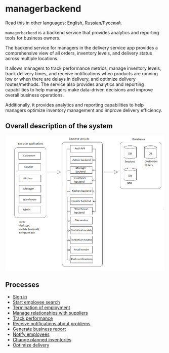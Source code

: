 # managerbackend

Read this in other languages: [English](managerbackend.md), [Russian/Русский](managerbackend.ru.md). 

`managerbackend` is a backend service that provides analytics and reporting tools for business owners.

The backend service for managers in the delivery service app provides a comprehensive view of all orders, inventory levels, and delivery status across multiple locations. 

It allows managers to track performance metrics, manage inventory levels, track delivery times, and receive notifications when products are running low or when there are delays in delivery, and optimize delivery routes/methods. 
The service also provides analytics and reporting capabilities to help managers make data-driven decisions and improve overall business operations.

Additionally, it provides analytics and reporting capabilities to help managers optimize inventory management and improve delivery efficiency.

## Overall description of the system 

![system_overall](../img/system_overall.png)

## Processes 

- [Sign in](../processes/customer/signin.md)
- [Start employee search](../processes/manager/startemployeesearch.md)
- [Termination of employment](../processes/manager/terminationofemployment.md)
- [Manage relationships with suppliers](../processes/manager/supplierrelationships.md)
- [Track performance](../processes/manager/trackperformance.md)
- [Receive notifications about problems](../processes/manager/notificationsaboutproblems.md)
- [Generate business report](../processes/manager/businessreport.md)
- [Notify employees](../processes/manager/notifyemployees.md)
- [Change planned inventories](../processes/manager/inventorylevels.md)
- [Optimize delivery](../processes/manager/optimizeddelivery.md)
